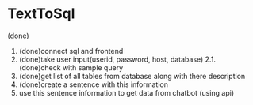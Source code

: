 # TextToSql
(done)
1. (done)connect sql and frontend 
2. (done)take user input(userid, password, host, database) 
    2.1. (done)check with sample query
3. (done)get list of all tables from database along with there description 
4. (done)create a sentence with this information 
5. use this sentence information to get data from chatbot (using api)